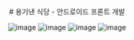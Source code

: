 <div align="center">
  # 용기낸 식당 - 안드로이드 프론트 개발
  
![image](https://user-images.githubusercontent.com/52526003/173292696-c1955e82-785e-48ed-92fb-1122b5bda0ab.png)
  ![image](https://user-images.githubusercontent.com/52526003/173293125-d5eb6135-e5dd-40be-8c6b-ae0bf085579a.png)
![image](https://user-images.githubusercontent.com/52526003/173292985-a7fa43f6-5dc5-4121-bb52-19f22d9618b2.png)
![image](https://user-images.githubusercontent.com/52526003/173293076-f164630d-da31-4fe2-98bc-e88849de5530.png)

  
</div>
